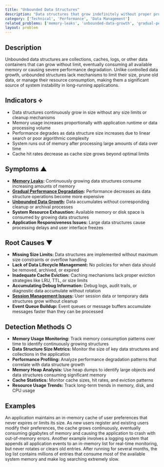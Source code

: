 ```yaml
---
title: "Unbounded Data Structures"
description: "Data structures that grow indefinitely without proper pruning or size limits, leading to memory exhaustion and performance degradation."
category: ['Technical', 'Performance', 'Data Management']
related_problems: ['memory-leaks', 'unbounded-data-growth', 'gradual-performance-degradation']
layout: problem
---
```


## Description

Unbounded data structures are collections, caches, logs, or other data containers that can grow without limit, eventually consuming all available memory or causing severe performance degradation. Unlike controlled data growth, unbounded structures lack mechanisms to limit their size, prune old data, or manage their resource consumption, making them a significant source of system instability in long-running applications.

## Indicators ⟡

- Data structures continuously grow in size without any size limits or cleanup mechanisms
- Memory usage increases proportionally with application runtime or data processing volume
- Performance degrades as data structure size increases due to linear search or poor algorithmic complexity
- System runs out of memory after processing large amounts of data over time
- Cache hit rates decrease as cache size grows beyond optimal limits

## Symptoms ▲

- **[Memory Leaks](memory-leaks.md):** Continuously growing data structures consume increasing amounts of memory
- **[Gradual Performance Degradation](gradual-performance-degradation.md):** Performance decreases as data structure operations become more expensive
- **[Unbounded Data Growth](unbounded-data-growth.md):** Data accumulates without corresponding cleanup or archival processes
- **System Resource Exhaustion:** Available memory or disk space is consumed by growing data structures
- **Application Responsiveness Issues:** Large data structures cause processing delays and user interface freezes

## Root Causes ▼

- **Missing Size Limits:** Data structures are implemented without maximum size constraints or overflow handling
- **Lack of Data Lifecycle Management:** No policies for when data should be removed, archived, or expired
- **Inadequate Cache Eviction:** Caching mechanisms lack proper eviction strategies like LRU, TTL, or size limits
- **Accumulating Debug Information:** Debug logs, audit trails, or diagnostic data accumulate without rotation
- **[Session Management Issues](session-management-issues.md):** User session data or temporary data structures grow without cleanup
- **Event Queue Buildup:** Event queues or message buffers accumulate messages faster than they can be processed

## Detection Methods ○

- **Memory Usage Monitoring:** Track memory consumption patterns over time to identify continuously growing structures
- **Data Structure Size Metrics:** Monitor the size of key data structures and collections in the application
- **Performance Profiling:** Analyze performance degradation patterns that correlate with data structure growth
- **Memory Heap Analysis:** Use heap dumps to identify large objects and data structures consuming significant memory
- **Cache Statistics:** Monitor cache sizes, hit rates, and eviction patterns
- **Resource Usage Trends:** Track long-term trends in memory, disk, and CPU usage

## Examples

An application maintains an in-memory cache of user preferences that never expires or limits its size. As new users register and existing users modify their preferences, the cache grows continuously, eventually consuming gigabytes of memory and causing the application to crash with out-of-memory errors. Another example involves a logging system that appends all application events to an in-memory list for real-time monitoring, but never rotates or clears old entries. After running for several months, the log list contains millions of entries that consume most of the available system memory and make log searching extremely slow.